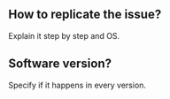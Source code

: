 ## How to replicate the issue?
Explain it step by step and OS.
## Software version?
Specify if it happens in every version.
